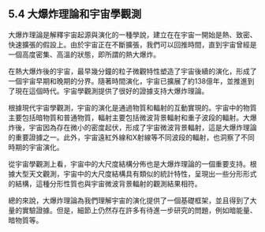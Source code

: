 ## 5.4 大爆炸理論和宇宙學觀測

大爆炸理論是解釋宇宙起源與演化的一種學說，建立在在宇宙一開始是熱、致密、快速擴張的假設上。由於宇宙正在不斷擴張，我們可以回推時間，直到宇宙曾經是一個高度密集、高溫的狀態，即所謂的熱大爆炸。

在熱大爆炸後的宇宙，最早幾分鐘的粒子微觀特性塑造了宇宙後續的演化，形成了一個宇宙早期和晚期的分界。隨著時間演化，宇宙已擴展了約138億年，並推進到了現在這個時代。宇宙學觀測提供了很好的證據支持大爆炸理論。

根據現代宇宙學觀測，宇宙的演化是通過物質和輻射的互動實現的。宇宙中的物質主要包括暗物質和普通物質，輻射主要包括微波背景輻射和重子波段的輻射。大爆炸後，宇宙因為存在微小的密度起伏，形成了宇宙微波背景輻射，這是大爆炸理論的重要證據之一。此外，宇宙遠紅外線和X射線等不同波段的輻射，也洞察了不同時期的宇宙演化。

從宇宙學觀測上看，宇宙中的大尺度結構分佈也是大爆炸理論的一個重要支持。根據大型天文觀測，宇宙中的大尺度結構具有類似的統計特性，呈現出一些分形形式的結構，這種分形性質也與宇宙微波背景輻射的觀測結果相符。

總的來說，大爆炸理論為我們理解宇宙的演化提供了一個基礎框架，並且得到了大量的實驗證據。但是，細節上仍然存在許多有待進一步研究的問題，例如暗能量、暗物質等。